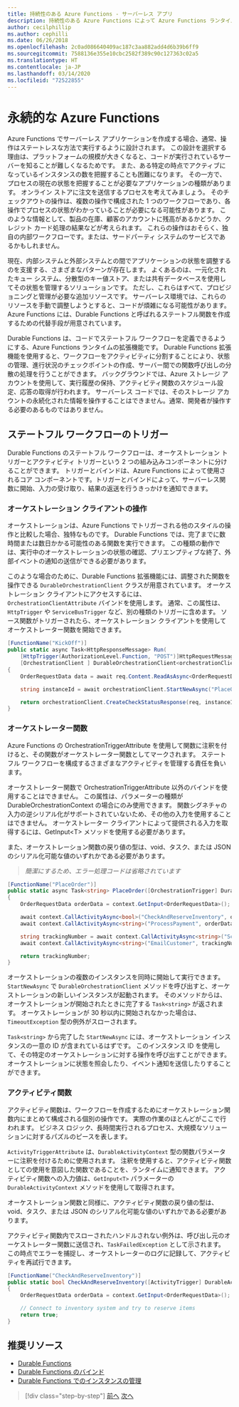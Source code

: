```yaml
---
title: 持続性のある Azure Functions - サーバーレス アプリ
description: 持続性のある Azure Functions によって Azure Functions ランタイムを拡張し、コード内でステートフル ワークフローを有効にすることができます。
author: cecilphillip
ms.author: cephilli
ms.date: 06/26/2018
ms.openlocfilehash: 2c0ad086640409ac187c3aa882add4d6b39b6ff9
ms.sourcegitcommit: 7588136e355e10cbc2582f389c90c127363c02a5
ms.translationtype: HT
ms.contentlocale: ja-JP
ms.lasthandoff: 03/14/2020
ms.locfileid: "72522855"
---
```

# <a name="durable-azure-functions"></a>永続的な Azure Functions

Azure Functions でサーバーレス アプリケーションを作成する場合、通常、操作はステートレスな方法で実行するように設計されます。 この設計を選択する理由は、プラットフォームの規模が大きくなると、コードが実行されているサーバーを知ることが難しくなるためです。 また、ある特定の時点でアクティブになっているインスタンスの数を把握することも困難になります。 その一方で、プロセスの現在の状態を把握することが必要なアプリケーションの種類があります。 オンライン ストアに注文を送信するプロセスを考えてみましょう。 そのチェックアウトの操作は、複数の操作で構成された 1 つのワークフローであり、各操作でプロセスの状態がわかっていることが必要になる可能性があります。 このような情報として、製品の在庫、顧客のアカウントに残高があるかどうか、クレジット カード処理の結果などが考えられます。 これらの操作はおそらく、独自の内部ワークフローです。または、サードパーティ システムのサービスであるかもしれません。

現在、内部システムと外部システムとの間でアプリケーションの状態を調整するのを支援する、さまざまなパターンが存在します。 よくあるのは、一元化されたキュー システム、分散型のキー値ストア、または共有データベースを使用してその状態を管理するソリューションです。 ただし、これらはすべて、プロビジョニングと管理が必要な追加リソースです。 サーバーレス環境では、これらのリソースを手動で調整しようとすると、コードが煩雑になる可能性があります。 Azure Functions には、Durable Functions と呼ばれるステートフル関数を作成するための代替手段が用意されています。

Durable Functions は、コードでステートフル ワークフローを定義できるようにする、Azure Functions ランタイムの拡張機能です。 Durable Functions 拡張機能を使用すると、ワークフローをアクティビティに分割することにより、状態の管理、進行状況のチェックポイントの作成、サーバー間での関数呼び出しの分散の処理を行うことができます。 バックグラウンドでは、Azure ストレージ アカウントを使用して、実行履歴の保持、アクティビティ関数のスケジュール設定、応答の取得が行われます。 サーバーレス コードでは、そのストレージ アカウントの永続化された情報を操作することはできません。通常、開発者が操作する必要のあるものではありません。

## <a name="triggering-a-stateful-workflow"></a>ステートフル ワークフローのトリガー

Durable Functions のステートフル ワークフローは、オーケストレーション トリガーとアクティビティ トリガーという 2 つの組み込みコンポーネントに分けることができます。 トリガーとバインドは、Azure Functions によって使用されるコア コンポーネントです。トリガーとバインドによって、サーバーレス関数に開始、入力の受け取り、結果の返送を行うきっかけを通知できます。

### <a name="working-with-the-orchestration-client"></a>オーケストレーション クライアントの操作

オーケストレーションは、Azure Functions でトリガーされる他のスタイルの操作と比較した場合、独特なものです。 Durable Functions では、完了までに数時間または数日かかる可能性のある関数を実行できます。 この種類の動作では、実行中のオーケストレーションの状態の確認、プリエンプティブな終了、外部イベントの通知の送信ができる必要があります。

このような場合のために、Durable Functions 拡張機能には、調整された関数を操作できる `DurableOrchestrationClient` クラスが用意されています。 オーケストレーション クライアントにアクセスするには、`OrchestrationClientAttribute` バインドを使用します。 通常、この属性は、`HttpTrigger` や `ServiceBusTrigger` など、別の種類のトリガーに含めます。 ソース関数がトリガーされたら、オーケストレーション クライアントを使用してオーケストレーター関数を開始できます。

```csharp
[FunctionName("KickOff")]
public static async Task<HttpResponseMessage> Run(
    [HttpTrigger(AuthorizationLevel.Function, "POST")]HttpRequestMessage req,
    [OrchestrationClient ] DurableOrchestrationClient<orchestrationClient>)
{
    OrderRequestData data = await req.Content.ReadAsAsync<OrderRequestData>();

    string instanceId = await orchestrationClient.StartNewAsync("PlaceOrder", data);

    return orchestrationClient.CreateCheckStatusResponse(req, instanceId);
}
```

### <a name="the-orchestrator-function"></a>オーケストレーター関数

Azure Functions の OrchestrationTriggerAttribute を使用して関数に注釈を付けると、その関数がオーケストレーター関数としてマークされます。 ステートフル ワークフローを構成するさまざまなアクティビティを管理する責任を負います。

オーケストレーター関数で OrchestrationTriggerAttribute 以外のバインドを使用することはできません。 この属性は、パラメーターの種類が DurableOrchestrationContext の場合にのみ使用できます。 関数シグネチャの入力の逆シリアル化がサポートされていないため、その他の入力を使用することはできません。 オーケストレーター クライアントによって提供される入力を取得するには、GetInput\<T\> メソッドを使用する必要があります。

また、オーケストレーション関数の戻り値の型は、void、タスク、または JSON のシリアル化可能な値のいずれかである必要があります。

> *簡潔にするため、エラー処理コードは省略されています*

```csharp
[FunctionName("PlaceOrder")]
public static async Task<string> PlaceOrder([OrchestrationTrigger] DurableOrchestrationContext context)
{
    OrderRequestData orderData = context.GetInput<OrderRequestData>();

    await context.CallActivityAsync<bool>("CheckAndReserveInventory", orderData);
    await context.CallActivityAsync<string>("ProcessPayment", orderData);

    string trackingNumber = await context.CallActivityAsync<string>("ScheduleShipping", orderData);
    await context.CallActivityAsync<string>("EmailCustomer", trackingNumber);

    return trackingNumber;
}
```

オーケストレーションの複数のインスタンスを同時に開始して実行できます。 `StartNewAsync` で `DurableOrchestrationClient` メソッドを呼び出すと、オーケストレーションの新しいインスタンスが起動されます。 そのメソッドからは、オーケストレーションが開始されたときに完了する `Task<string>` が返されます。 オーケストレーションが 30 秒以内に開始されなかった場合は、`TimeoutException` 型の例外がスローされます。

`Task<string>` から完了した `StartNewAsync` には、オーケストレーション インスタンスの一意の ID が含まれているはずです。 このインスタンス ID を使用して、その特定のオーケストレーションに対する操作を呼び出すことができます。 オーケストレーションに状態を照会したり、イベント通知を送信したりすることができます。

### <a name="the-activity-functions"></a>アクティビティ関数

アクティビティ関数は、ワークフローを作成するためにオーケストレーション関数内にまとめて構成される個別の操作です。 実際の作業のほとんどがここで行われます。 ビジネス ロジック、長時間実行されるプロセス、大規模なソリューションに対するパズルのピースを表します。

`ActivityTriggerAttribute` は、`DurableActivityContext` 型の関数パラメーターに注釈を付けるために使用されます。 注釈を使用すると、アクティビティ関数としての使用を意図した関数であることを、ランタイムに通知できます。 アクティビティ関数への入力値は、`GetInput<T>` パラメーターの `DurableActivityContext` メソッドを使用して取得されます。

オーケストレーション関数と同様に、アクティビティ関数の戻り値の型は、void、タスク、または JSON のシリアル化可能な値のいずれかである必要があります。

アクティビティ関数内でスローされたハンドルされない例外は、呼び出し元のオーケストレーター関数に送信され、`TaskFailedException` として示されます。 この時点でエラーを捕捉し、オーケストレーターのログに記録して、アクティビティを再試行できます。

```csharp
[FunctionName("CheckAndReserveInventory")]
public static bool CheckAndReserveInventory([ActivityTrigger] DurableActivityContext context)
{
    OrderRequestData orderData = context.GetInput<OrderRequestData>();

    // Connect to inventory system and try to reserve items
    return true;
}
```

## <a name="recommended-resources"></a>推奨リソース

- [Durable Functions](https://docs.microsoft.com/azure/azure-functions/durable-functions-overview)
- [Durable Functions のバインド](https://docs.microsoft.com/azure/azure-functions/durable-functions-bindings)
- [Durable Functions でのインスタンスの管理](https://docs.microsoft.com/azure/azure-functions/durable-functions-instance-management)

>[!div class="step-by-step"]
>[前へ](event-grid.md)
>[次へ](orchestration-patterns.md)
